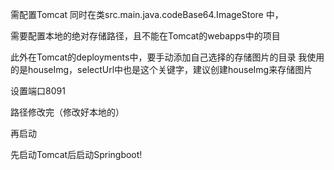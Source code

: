需配置Tomcat
同时在类src.main.java.codeBase64.ImageStore
中，

需要配置本地的绝对存储路径，且不能在Tomcat的webapps中的项目

此外在Tomcat的deployments中，要手动添加自己选择的存储图片的目录
我使用的是houseImg，selectUrl中也是这个关键字，建议创建houseImg来存储图片

设置端口8091

路径修改完（修改好本地的）

再启动

先启动Tomcat后启动Springboot!